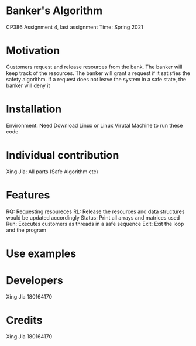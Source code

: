 # Banker's Algorithm
CP386 Assignment 4, last assignment
Time: Spring 2021

# Motivation
Customers request and release resources from the bank. The banker will keep track of the resources. The banker will grant a request if it satisfies the safety algorithm. If a request does not leave the system in a safe state, the banker will deny it

# Installation
Environment: Need Download Linux or Linux Virutal Machine to run these code

# Individual contribution
Xing Jia: All parts (Safe Algorithm etc)

# Features
RQ: Requesting resoureces
RL: Release the resources and data structures would be updated accordingly
Status: Print all arrays and matrices used
Run: Executes customers as threads in a safe sequence
Exit: Exit the loop and the program

# Use examples

# Developers
Xing Jia 180164170

# Credits
Xing Jia 180164170
